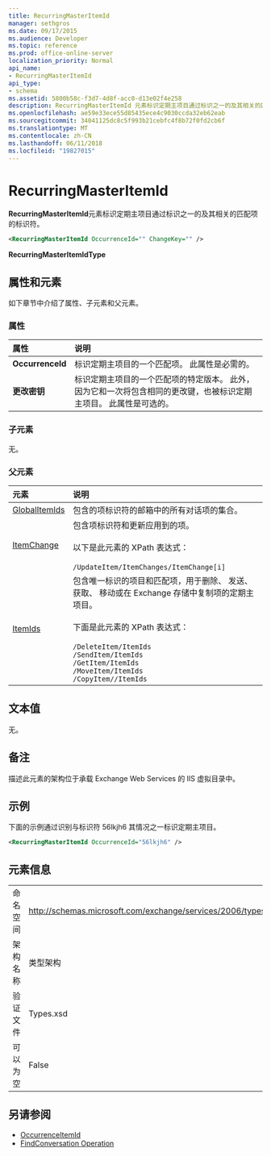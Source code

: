 ```yaml
---
title: RecurringMasterItemId
manager: sethgros
ms.date: 09/17/2015
ms.audience: Developer
ms.topic: reference
ms.prod: office-online-server
localization_priority: Normal
api_name:
- RecurringMasterItemId
api_type:
- schema
ms.assetid: 5800b58c-f3d7-4d8f-acc0-d13e02f4e258
description: RecurringMasterItemId 元素标识定期主项目通过标识之一的及其相关的匹配项的标识符。
ms.openlocfilehash: ae59e33ece55d85435ece4c9030ccda32eb62eab
ms.sourcegitcommit: 34041125dc8c5f993b21cebfc4f8b72f0fd2cb6f
ms.translationtype: MT
ms.contentlocale: zh-CN
ms.lasthandoff: 06/11/2018
ms.locfileid: "19827015"
---
```

# <a name="recurringmasteritemid"></a>RecurringMasterItemId

**RecurringMasterItemId**元素标识定期主项目通过标识之一的及其相关的匹配项的标识符。 
  
```XML
<RecurringMasterItemId OccurrenceId="" ChangeKey="" />
```

 **RecurringMasterItemIdType**
## <a name="attributes-and-elements"></a>属性和元素

如下章节中介绍了属性、子元素和父元素。
  
### <a name="attributes"></a>属性

|**属性**|**说明**|
|:-----|:-----|
|**OccurrenceId** <br/> |标识定期主项目的一个匹配项。 此属性是必需的。  <br/> |
|**更改密钥** <br/> |标识定期主项目的一个匹配项的特定版本。 此外，因为它和一次将包含相同的更改键，也被标识定期主项目。 此属性是可选的。  <br/> |
   
### <a name="child-elements"></a>子元素

无。
  
### <a name="parent-elements"></a>父元素

|**元素**|**说明**|
|:-----|:-----|
|[GlobalItemIds](globalitemids.md) <br/> |包含的项标识符的邮箱中的所有对话项的集合。  <br/> |
|[ItemChange](itemchange.md) <br/> |包含项标识符和更新应用到的项。 <br/> <br/> 以下是此元素的 XPath 表达式： <br/> <br/>  `/UpdateItem/ItemChanges/ItemChange[i]` <br/> |
|[ItemIds](itemids.md) <br/> | 包含唯一标识的项目和匹配项，用于删除、 发送、 获取、 移动或在 Exchange 存储中复制项的定期主项目。 <br/> <br/>  下面是此元素的 XPath 表达式：  <br/><br/>  `/DeleteItem/ItemIds` <br/>  `/SendItem/ItemIds` <br/>  `/GetItem/ItemIds` <br/>  `/MoveItem/ItemIds` <br/>  `/CopyItem//ItemIds` <br/> |
   
## <a name="text-value"></a>文本值

无。
  
## <a name="remarks"></a>备注

描述此元素的架构位于承载 Exchange Web Services 的 IIS 虚拟目录中。
  
## <a name="example"></a>示例

下面的示例通过识别与标识符 56lkjh6 其情况之一标识定期主项目。
  
```XML
<RecurringMasterItemId OccurrenceId="56lkjh6" />
```

## <a name="element-information"></a>元素信息

|||
|:-----|:-----|
|命名空间  <br/> |http://schemas.microsoft.com/exchange/services/2006/types  <br/> |
|架构名称  <br/> |类型架构  <br/> |
|验证文件  <br/> |Types.xsd  <br/> |
|可以为空  <br/> |False  <br/> |
   
## <a name="see-also"></a>另请参阅

- [OccurrenceItemId](occurrenceitemid.md)
- [FindConversation Operation](findconversation-operation.md)

